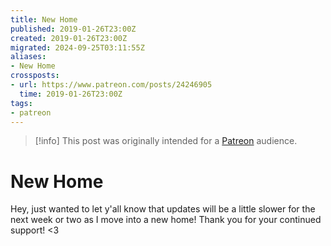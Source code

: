 ```yaml
---
title: New Home
published: 2019-01-26T23:00Z
created: 2019-01-26T23:00Z
migrated: 2024-09-25T03:11:55Z
aliases:
- New Home
crossposts:
- url: https://www.patreon.com/posts/24246905
  time: 2019-01-26T23:00Z
tags:
- patreon
---
```


> [!info]
> This post was originally intended for a [Patreon](../tags/patreon.md) audience.

# New Home

Hey, just wanted to let y'all know that updates will be a little slower for the next week or two as I move into a new home! Thank you for your continued support! <3
